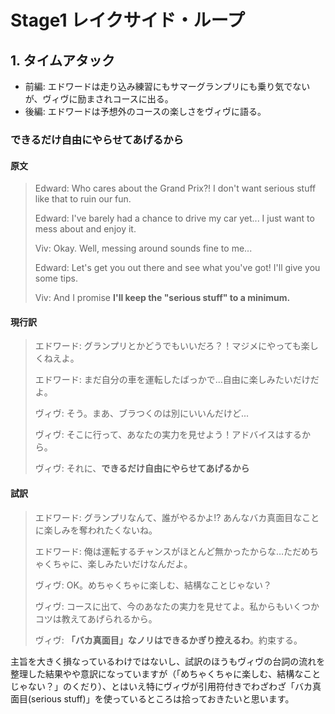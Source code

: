 # Stage1 レイクサイド・ループ

## 1. タイムアタック

* 前編: エドワードは走り込み練習にもサマーグランプリにも乗り気でないが、ヴィヴに励まされコースに出る。
* 後編: エドワードは予想外のコースの楽しさをヴィヴに語る。

### できるだけ自由にやらせてあげるから

#### 原文

> Edward: Who cares about the Grand Prix?! I don't want serious stuff like that to ruin our fun.
>
> Edward: I've barely had a chance to drive my car yet... I just want to mess about and enjoy it.
>
> Viv: Okay. Well, messing around sounds fine to me...
>
> Edward: Let's get you out there and see what you've got! I'll give you some tips.
>
> Viv: And I promise **I'll keep the "serious stuff" to a minimum.**

#### 現行訳

> エドワード: グランプリとかどうでもいいだろ？！マジメにやっても楽しくねえよ。
>
> エドワード: まだ自分の車を運転したばっかで...自由に楽しみたいだけだよ。
>
> ヴィヴ: そう。まあ、ブラつくのは別にいいんだけど...
>
> ヴィヴ: そこに行って、あなたの実力を見せよう！アドバイスはするから。
>
> ヴィヴ: それに、**できるだけ自由にやらせてあげるから**

#### 試訳

> エドワード: グランプリなんて、誰がやるかよ!? あんなバカ真面目なことに楽しみを奪われたくないね。
>
> エドワード: 俺は運転するチャンスがほとんど無かったからな…ただめちゃくちゃに、楽しみたいだけなんだよ。
>
> ヴィヴ: OK。めちゃくちゃに楽しむ、結構なことじゃない？
>
> ヴィヴ: コースに出て、今のあなたの実力を見せてよ。私からもいくつかコツは教えてあげられるから。
>
> ヴィヴ: **「バカ真面目」なノリはできるかぎり控えるわ**。約束する。

主旨を大きく損なっているわけではないし、試訳のほうもヴィヴの台詞の流れを整理した結果やや意訳になっていますが（「めちゃくちゃに楽しむ、結構なことじゃない？」のくだり）、とはいえ特にヴィヴが引用符付きでわざわざ「バカ真面目(serious stuff)」を使っているところは拾っておきたいと思います。
